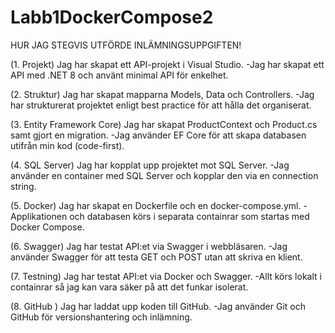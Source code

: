 # Labb1DockerCompose2


HUR JAG STEGVIS UTFÖRDE INLÄMNINGSUPPGIFTEN!

(1. Projekt)
Jag har skapat ett API-projekt i Visual Studio.
-Jag har skapat ett API med .NET 8 och använt minimal API för enkelhet.

(2. Struktur)
Jag har skapat mapparna Models, Data och Controllers.
-Jag har strukturerat projektet enligt best practice för att hålla det organiserat.

(3. Entity Framework Core)
Jag har skapat ProductContext och Product.cs samt gjort en migration.
-Jag använder EF Core för att skapa databasen utifrån min kod (code-first).

(4. SQL Server)
Jag har kopplat upp projektet mot SQL Server.
-Jag använder en container med SQL Server och kopplar den via en connection string.

(5. Docker)
Jag har skapat en Dockerfile och en docker-compose.yml.
-Applikationen och databasen körs i separata containrar som startas med Docker Compose.

(6. Swagger)
Jag har testat API:et via Swagger i webbläsaren.
-Jag använder Swagger för att testa GET och POST utan att skriva en klient.

(7. Testning)
Jag har testat API:et via Docker och Swagger.
-Allt körs lokalt i containrar så jag kan vara säker på att det funkar isolerat.

(8. GitHub )
Jag har laddat upp koden till GitHub.
-Jag använder Git och GitHub för versionshantering och inlämning.
